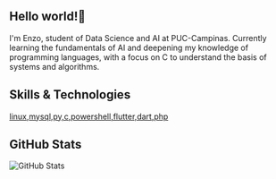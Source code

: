 ## Hello world!🐀

I'm Enzo, student of Data Science and AI at PUC-Campinas. Currently learning the fundamentals of AI and deepening my knowledge of programming languages, with a focus on C to understand the basis of systems and algorithms.

## Skills & Technologies

[linux,mysql,py,c,powershell,flutter,dart,php](https://skillicons.dev/icons?i=linux,mysql,py,c,powershell,flutter,dart,php&perline=8)

## GitHub Stats

![GitHub Stats](https://github-readme-stats.vercel.app/api?username=vooort&show_icons=true&theme=radical)
